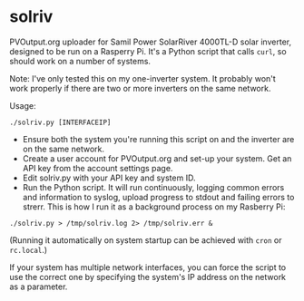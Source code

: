 # solriv
PVOutput.org uploader for Samil Power SolarRiver 4000TL-D solar inverter, designed to be run on a Rasperry Pi. It's a Python script that calls `curl`, so should work on a number of systems.

Note: I've only tested this on my one-inverter system. It probably won't work properly if there are two or more inverters on the same network.

Usage:

`./solriv.py [INTERFACEIP]`

* Ensure both the system you're running this script on and the inverter are on the same network.
* Create a user account for PVOutput.org and set-up your system. Get an API key from the account settings page.
* Edit solriv.py with your API key and system ID.
* Run the Python script. It will run continuously, logging common errors and information to syslog, upload progress to stdout and failing errors to strerr. This is how I run it as a background process on my Rasberry Pi:

`./solriv.py > /tmp/solriv.log 2> /tmp/solriv.err &`

(Running it automatically on system startup can be achieved with `cron` or `rc.local`.)

If your system has multiple network interfaces, you can force the script to use the correct one by specifying the system's IP address on the network as a parameter.
